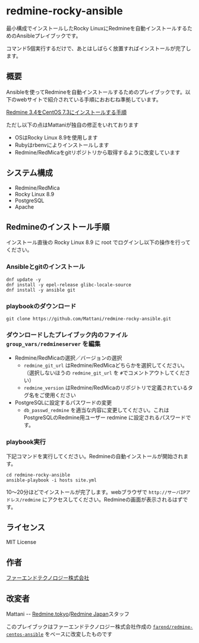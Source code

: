 # redmine-rocky-ansible

最小構成でインストールしたRocky LinuxにRedmineを自動インストールするためのAnsibleプレイブックです。

コマンド5個実行するだけで、あとはしばらく放置すればインストールが完了します。

## 概要

Ansibleを使ってRedmineを自動インストールするためのプレイブックです。以下のwebサイトで紹介されている手順におおむね準拠しています。

[Redmine 3.4をCentOS 7.3にインストールする手順](http://blog.redmine.jp/articles/3_4/install/centos/)

ただし以下の点はMattaniが独自の修正をいれております

* OSはRocky Linux 8.9を使用します
* Rubyはrbenvによりインストールします
* Redmine/RedMicaをgitリポジトリから取得するように改変しています

## システム構成

* Redmine/RedMica
* Rocky Linux 8.9
* PostgreSQL
* Apache

## Redmineのインストール手順

インストール直後の Rocky Linux 8.9 に root でログインし以下の操作を行ってください。

### Ansibleとgitのインストール

```
dnf update -y
dnf install -y epel-release glibc-locale-source
dnf install -y ansible git
```

### playbookのダウンロード

```
git clone https://github.com/Mattani/redmine-rocky-ansible.git
```

### ダウンロードしたプレイブック内のファイル `group_vars/redmineserver` を編集

* Redmine/RedMicaの選択／バージョンの選択
  * `redmine_git_url` はRedmine/RedMicaどちらかを選択してください。（選択しないほうの `redmine_git_url` を `#`でコメントアウトしてください）
  * `redmine_version` はRedmine/RedMicaのリポジトリで定義されているタグ名をご使用ください
* PostgreSQLに設定するパスワードの変更
  * `db_passwd_redmine` を適当な内容に変更してください。これはPostgreSQLのRedmine用ユーザー redmine に設定されるパスワードです。

### playbook実行

下記コマンドを実行してください。Redmineの自動インストールが開始されます。

```
cd redmine-rocky-ansible
ansible-playbook -i hosts site.yml
```

10〜20分ほどでインストールが完了します。webブラウザで `http://サーバIPアドレス/redmine` にアクセスしてください。Redmineの画面が表示されるはずです。

## ライセンス

MIT License

## 作者

[ファーエンドテクノロジー株式会社](http://www.farend.co.jp/)

## 改変者

Mattani -- [Redmine.tokyo](https://redmine.tokyo/)/[Redmine Japan](https://redmine-japan.org/)スタッフ

このプレイブックはファーエンドテクノロジー株式会社作成の [`farend/redmine-centos-ansible`](https://github.com/farend/redmine-centos-ansible)  をベースに改変したものです

